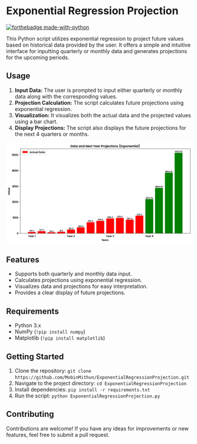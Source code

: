 # Exponential Regression Projection

[![forthebadge made-with-python](http://ForTheBadge.com/images/badges/made-with-python.svg)](https://www.python.org/)

This Python script utilizes exponential regression to project future values based on historical data provided by the user. It offers a simple and intuitive interface for inputting quarterly or monthly data and generates projections for the upcoming periods.

## Usage

1. **Input Data:** The user is prompted to input either quarterly or monthly data along with the corresponding values.
2. **Projection Calculation:** The script calculates future projections using exponential regression.
3. **Visualization:** It visualizes both the actual data and the projected values using a bar chart.
4. **Display Projections:** The script also displays the future projections for the next 4 quarters or months.

<img src="output/download.png">

## Features

- Supports both quarterly and monthly data input.
- Calculates projections using exponential regression.
- Visualizes data and projections for easy interpretation.
- Provides a clear display of future projections.

## Requirements

- Python 3.x
- NumPy (`!pip install numpy`)
- Matplotlib (`!pip install matplotlib`)

## Getting Started

1. Clone the repository: `git clone https://github.com/MobinMithun/ExponentialRegressionProjection.git`
2. Navigate to the project directory: `cd ExponentialRegressionProjection`
3. Install dependencies: `pip install -r requirements.txt`
4. Run the script: `python ExponentialRegressionProjection.py`

## Contributing

Contributions are welcome! If you have any ideas for improvements or new features, feel free to submit a pull request.
